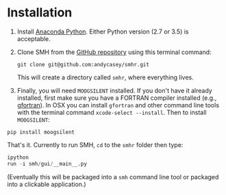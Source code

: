 
Installation
============

1.  Install [Anaconda Python](https://www.continuum.io/downloads). Either Python version (2.7 or 3.5) is acceptable.

2.  Clone SMH from the [GitHub repository](https://github.com/andycasey/smhr) using this terminal command:

    ``git clone git@github.com:andycasey/smhr.git``
    
    This will create a directory called `smhr`, where everything lives.
  
3.  Finally, you will need `MOOGSILENT` installed. If you don't have it already installed, first make sure you have a FORTRAN compiler installed (e.g., [gfortran](https://gcc.gnu.org/wiki/GFortran)). In OSX you can install `gfortran` and other command line tools with the terminal command `xcode-select --install`. Then to install `MOOGSILENT`:

  ``pip install moogsilent``
  

That's it. Currently to run SMH, `cd` to the `smhr` folder then type:

````python
ipython
run -i smh/gui/__main__.py
````

(Eventually this will be packaged into a `smh` command line tool or packaged into a clickable application.)
